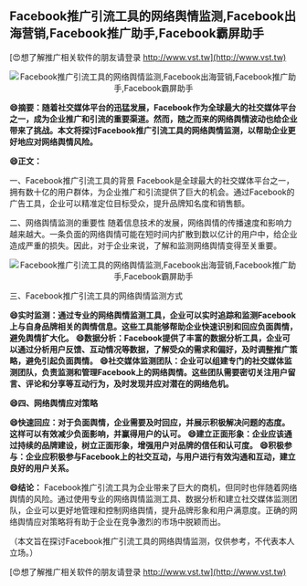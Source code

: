 ## **Facebook推广引流工具的网络舆情监测,Facebook出海营销,Facebook推广助手,Facebook霸屏助手**

[😍想了解推广相关软件的朋友请登录 http://www.vst.tw](http://www.vst.tw)

 <center><img src="https://vst.tw/MP4/tuiguang/png/5.png" alt="Facebook推广引流工具的网络舆情监测,Facebook出海营销,Facebook推广助手,Facebook霸屏助手"></center>

**😄摘要：随着社交媒体平台的迅猛发展，Facebook作为全球最大的社交媒体平台之一，成为企业推广和引流的重要渠道。然而，随之而来的网络舆情波动也给企业带来了挑战。本文将探讨Facebook推广引流工具的网络舆情监测，以帮助企业更好地应对网络舆情风险。**

**😄正文：**

一、Facebook推广引流工具的背景
Facebook是全球最大的社交媒体平台之一，拥有数十亿的用户群体，为企业推广和引流提供了巨大的机会。通过Facebook的广告工具，企业可以精准定位目标受众，提升品牌知名度和销售额。

二、网络舆情监测的重要性
随着信息技术的发展，网络舆情的传播速度和影响力越来越大。一条负面的网络舆情可能在短时间内扩散到数以亿计的用户中，给企业造成严重的损失。因此，对于企业来说，了解和监测网络舆情变得至关重要。

 <center><img src="https://vst.tw/MP4/tuiguang/png/5.png" alt="Facebook推广引流工具的网络舆情监测,Facebook出海营销,Facebook推广助手,Facebook霸屏助手"></center>

三、Facebook推广引流工具的网络舆情监测方式

**😄实时监测：通过专业的网络舆情监测工具，企业可以实时追踪和监测Facebook上与自身品牌相关的舆情信息。这些工具能够帮助企业快速识别和回应负面舆情，避免舆情扩大化。**
**😄数据分析：Facebook提供了丰富的数据分析工具，企业可以通过分析用户反馈、互动情况等数据，了解受众的需求和偏好，及时调整推广策略，避免引起负面舆情。**
**😄社交媒体监测团队：企业可以组建专门的社交媒体监测团队，负责监测和管理Facebook上的网络舆情。这些团队需要密切关注用户留言、评论和分享等互动行为，及时发现并应对潜在的网络危机。**

**😄四、网络舆情应对策略**

**😄快速回应：对于负面舆情，企业需要及时回应，并展示积极解决问题的态度。这样可以有效减少负面影响，并赢得用户的认可。**
**😄建立正面形象：企业应该通过持续的品牌建设，树立正面形象，增强用户对品牌的信任和认可度。**
**😄积极参与：企业应积极参与Facebook上的社交互动，与用户进行有效沟通和互动，建立良好的用户关系。**

**😄结论：**
Facebook推广引流工具为企业带来了巨大的商机，但同时也伴随着网络舆情的风险。通过使用专业的网络舆情监测工具、数据分析和建立社交媒体监测团队，企业可以更好地管理和控制网络舆情，提升品牌形象和用户满意度。正确的网络舆情应对策略将有助于企业在竞争激烈的市场中脱颖而出。

（本文旨在探讨Facebook推广引流工具的网络舆情监测，仅供参考，不代表本人立场。）

[😍想了解推广相关软件的朋友请登录 http://www.vst.tw](http://www.vst.tw)



